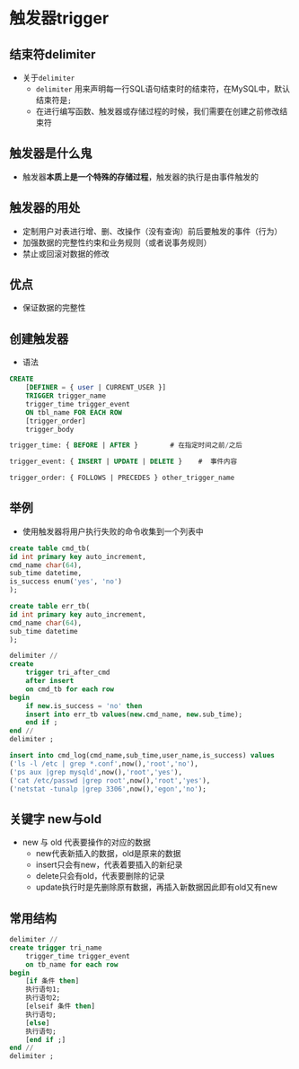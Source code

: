 # 触发器trigger

## 结束符delimiter
- 关于`delimiter`
	- `delimiter` 用来声明每一行SQL语句结束时的结束符，在MySQL中，默认结束符是`;`
	- 在进行编写函数、触发器或存储过程的时候，我们需要在创建之前修改结束符
	
## 触发器是什么鬼
- 触发器**本质上是一个特殊的存储过程**，触发器的执行是由事件触发的


## 触发器的用处
- 定制用户对表进行增、删、改操作（没有查询）前后要触发的事件（行为）
- 加强数据的完整性约束和业务规则（或者说事务规则）
- 禁止或回滚对数据的修改

## 优点
- 保证数据的完整性

## 创建触发器
- 语法

```sql
CREATE
    [DEFINER = { user | CURRENT_USER }]
    TRIGGER trigger_name
    trigger_time trigger_event
    ON tbl_name FOR EACH ROW
    [trigger_order]
    trigger_body

trigger_time: { BEFORE | AFTER }        # 在指定时间之前/之后

trigger_event: { INSERT | UPDATE | DELETE }    #  事件内容

trigger_order: { FOLLOWS | PRECEDES } other_trigger_name

```

## 举例
- 使用触发器将用户执行失败的命令收集到一个列表中

```sql
create table cmd_tb(
id int primary key auto_increment,
cmd_name char(64),
sub_time datetime,
is_success enum('yes', 'no')
);

create table err_tb(
id int primary key auto_increment,
cmd_name char(64),
sub_time datetime
);

delimiter //
create 
    trigger tri_after_cmd
    after insert 
    on cmd_tb for each row
begin
    if new.is_success = 'no' then
    insert into err_tb values(new.cmd_name, new.sub_time);
    end if ;
end //
delimiter ;

insert into cmd_log(cmd_name,sub_time,user_name,is_success) values
('ls -l /etc | grep *.conf',now(),'root','no'),
('ps aux |grep mysqld',now(),'root','yes'),
('cat /etc/passwd |grep root',now(),'root','yes'),
('netstat -tunalp |grep 3306',now(),'egon','no');

```

## 关键字 new与old
- new 与 old 代表要操作的对应的数据
	- new代表新插入的数据，old是原来的数据
	- insert只会有new，代表着要插入的新纪录
	- delete只会有old，代表要删除的记录
	- update执行时是先删除原有数据，再插入新数据因此即有old又有new



## 常用结构

```sql
delimiter //
create trigger tri_name
    trigger_time trigger_event
    on tb_name for each row
begin
	[if 条件 then]
	执行语句1;
	执行语句2;
	[elseif 条件 then]
	执行语句;
	[else]
	执行语句;
	[end if ;]
end //
delimiter ;
```